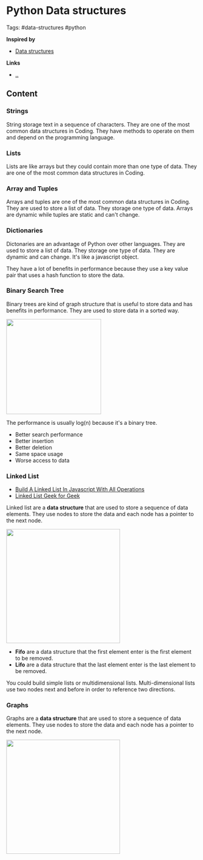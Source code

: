 # Python Data structures

Tags: #data-structures #python

**Inspired by**
- [Data structures](../../notion/20220517163158_data-structures.md)

**Links**
- [..]()

## Content

### Strings

String storage text in a sequence of characters. They are one of the most common data structures in Coding. They have methods to operate on them and depend on the programming language.

### Lists

Lists are like arrays but they could contain more than one type of data. They are one of the most common data structures in Coding. 

### Array and Tuples

Arrays and tuples are one of the most common data structures in Coding. They are used to store a list of data. They storage one type of data. Arrays are dynamic while tuples are static and can't change.

### Dictionaries

Dictonaries are an advantage of Python over other languages. They are used to store a list of data. They storage one type of data. They are dynamic and can change. It's like a javascript object.

They have a lot of benefits in performance because they use a key value pair that uses a hash function to store the data.

### Binary Search Tree

Binary trees are kind of graph structure that is useful to store data and has benefits in performance. They are used to store data in a sorted way. 

<img src="https://upload.wikimedia.org/wikipedia/commons/thumb/d/da/Binary_search_tree.svg/1200px-Binary_search_tree.svg.png" style="width:250px;">

The performance is usually log(n) because it's a binary tree.

- Better search performance
- Better insertion
- Better deletion
- Same space usage
- Worse access to data

### Linked List

- [Build A Linked List In Javascript With All Operations](https://dev.to/satishnaikawadi2001/build-a-linked-list-in-javascript-with-all-operations-4867)
- [Linked List Geek for Geek](https://www.geeksforgeeks.org/linked-list-set-1-introduction/)

Linked list are a **data structure** that are used to store a sequence of data elements. They use nodes to store the data and each node has a pointer to the next node.

<img src="https://media.geeksforgeeks.org/wp-content/cdn-uploads/20200922124319/Singly-Linked-List1.png" width="300px;">

- **Fifo** are a data structure that the first element enter is the first element to be removed.
- **Lifo** are a data structure that the last element enter is the last element to be removed.

You could build simple lists or multidimensional lists. Multi-dimensional lists use two nodes next and before in order to reference two directions.

### Graphs

Graphs are a **data structure** that are used to store a sequence of data elements. They use nodes to store the data and each node has a pointer to the next node.

<img src="https://i.pinimg.com/736x/66/f8/1e/66f81edd5a7c59845218495a9b8c8ad2.jpg" style="height: 300px;">
